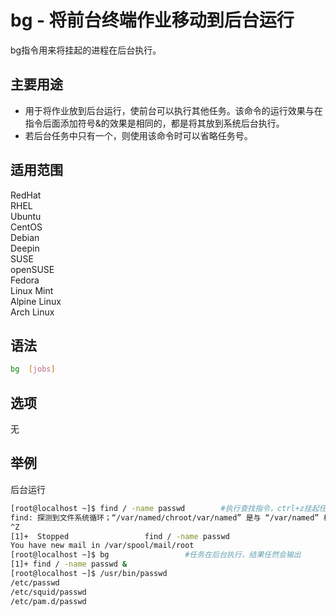 # bg - 将前台终端作业移动到后台运行
bg指令用来将挂起的进程在后台执行。
## 主要用途
- 用于将作业放到后台运行，使前台可以执行其他任务。该命令的运行效果与在指令后面添加符号&的效果是相同的，都是将其放到系统后台执行。
- 若后台任务中只有一个，则使用该命令时可以省略任务号。

## 适用范围

<!-- <div class="svg linux">Linux</div> -->
<div class="svg redhat">RedHat</div>
<div class="svg rhel">RHEL</div>
<div class="svg ubuntu">Ubuntu</div>
<div class="svg centos">CentOS</div>
<div class="svg debian">Debian</div>
<div class="svg deepin">Deepin</div>
<div class="svg suse">SUSE</div>
<div class="svg opensuse">openSUSE</div>
<div class="svg fedora">Fedora</div>
<div class="svg linuxmint">Linux Mint</div>
<!-- <div class="svg mxlinux">MX Linux</div> -->
<div class="svg alpinelinux">Alpine Linux</div>
<div class="svg archlinux">Arch Linux</div>

## 语法

``` bash
bg  [jobs]
```

## 选项
无
## 举例
后台运行
``` bash
[root@localhost ~]$ find / -name passwd        #执行查找指令，ctrl+z挂起任务
find: 探测到文件系统循环；“/var/named/chroot/var/named” 是与 “/var/named” 相同的文件系统循环的一部分。
^Z
[1]+  Stopped                 find / -name passwd
You have new mail in /var/spool/mail/root
[root@localhost ~]$ bg                 #任务在后台执行，结果任然会输出
[1]+ find / -name passwd &
[root@localhost ~]$ /usr/bin/passwd
/etc/passwd
/etc/squid/passwd
/etc/pam.d/passwd
```



